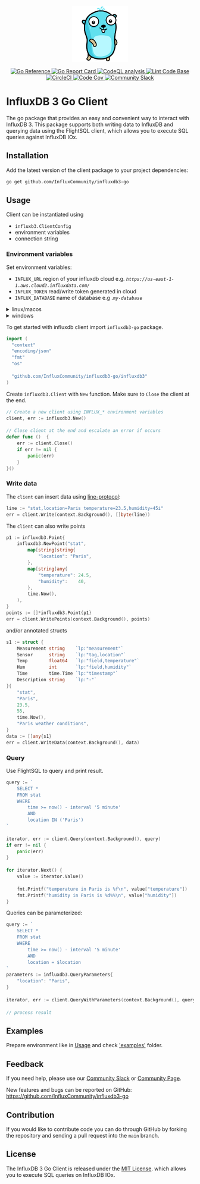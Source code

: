 <p align="center">
    <img src="gopher.png" alt="Gopher" width="150px">
</p>
<p align="center">
    <a href="https://pkg.go.dev/github.com/InfluxCommunity/influxdb3-go">
        <img src="https://pkg.go.dev/badge/github.com/InfluxCommunity/influxdb3-go.svg" alt="Go Reference">
    </a>
    <a href="https://goreportcard.com/report/github.com/InfluxCommunity/influxdb3-go">
        <img src="https://goreportcard.com/badge/github.com/InfluxCommunity/influxdb3-go" alt="Go Report Card">
    </a>
    <a href="https://github.com/InfluxCommunity/influxdb3-go/actions/workflows/codeql-analysis.yml">
        <img src="https://github.com/InfluxCommunity/influxdb3-go/actions/workflows/codeql-analysis.yml/badge.svg?branch=main" alt="CodeQL analysis">
    </a>
    <a href="https://github.com/InfluxCommunity/influxdb3-go/actions/workflows/linter.yml">
        <img src="https://github.com/InfluxCommunity/influxdb3-go/actions/workflows/linter.yml/badge.svg" alt="Lint Code Base">
    </a>
    <a href="https://dl.circleci.com/status-badge/redirect/gh/InfluxCommunity/influxdb3-go/tree/main">
        <img src="https://dl.circleci.com/status-badge/img/gh/InfluxCommunity/influxdb3-go/tree/main.svg?style=svg" alt="CircleCI">
    </a>
    <a href="https://codecov.io/gh/InfluxCommunity/influxdb3-go">
        <img src="https://codecov.io/gh/InfluxCommunity/influxdb3-go/branch/main/graph/badge.svg" alt="Code Cov"/>
    </a>
    <a href="https://app.slack.com/huddle/TH8RGQX5Z/C02UDUPLQKA">
        <img src="https://img.shields.io/badge/slack-join_chat-white.svg?logo=slack&style=social" alt="Community Slack">
    </a>
</p>

# InfluxDB 3 Go Client

The go package that provides an easy and convenient way to interact with InfluxDB 3.
This package supports both writing data to InfluxDB and querying data using the FlightSQL client,
which allows you to execute SQL queries against InfluxDB IOx.

## Installation

Add the latest version of the client package to your project dependencies:

```sh
go get github.com/InfluxCommunity/influxdb3-go
```

## Usage

Client can be instantiated using

* `influxb3.ClientConfig`
* environment variables
* connection string

### Environment variables

Set environment variables:

* `INFLUX_URL` region of your influxdb cloud e.g. *`https://us-east-1-1.aws.cloud2.influxdata.com/`*
* `INFLUX_TOKEN` read/write token generated in cloud
* `INFLUX_DATABASE` name of database e.g .*`my-database`*

<details>
  <summary>linux/macos</summary>

```sh
export INFLUX_URL="<url>"
export INFLUX_TOKEN="<token>"
export INFLUX_DATABASE="<database>"
```

</details>

<details>
  <summary>windows</summary>

```powershell
setx INFLUX_URL "<url>"
setx INFLUX_TOKEN "<token>"
setx INFLUX_DATABASE "<database>"
```

</details>

To get started with influxdb client import `influxdb3-go` package.

```go
import (
  "context"
  "encoding/json"
  "fmt"
  "os"

  "github.com/InfluxCommunity/influxdb3-go/influxdb3"
)
```

Create `influxdb3.Client` with `New` function. Make sure to `Close` the client at the end.

```go
// Create a new client using INFLUX_* environment variables
client, err := influxdb3.New()

// Close client at the end and escalate an error if occurs
defer func ()  {
    err := client.Close()
    if err != nil {
        panic(err)
    }
}()
```

### Write data

The `client` can insert data using [line-protocol](https://docs.influxdata.com/influxdb/cloud-serverless/reference/syntax/line-protocol/):

```go
line := "stat,location=Paris temperature=23.5,humidity=45i"
err = client.Write(context.Background(), []byte(line))
```

The `client` can also write points

```go
p1 := influxdb3.Point{
    influxdb3.NewPoint("stat",
        map[string]string{
            "location": "Paris",
        },
        map[string]any{
            "temperature": 24.5,
            "humidity":    40,
        },
        time.Now(),
    ),
}
points := []*influxdb3.Point{p1}
err = client.WritePoints(context.Background(), points)
```

and/or annotated structs

```go
s1 := struct {
    Measurement string    `lp:"measurement"`
    Sensor      string    `lp:"tag,location"`
    Temp        float64   `lp:"field,temperature"`
    Hum         int       `lp:"field,humidity"`
    Time        time.Time `lp:"timestamp"`
    Description string    `lp:"-"`
}{
    "stat",
    "Paris",
    23.5,
    55,
    time.Now(),
    "Paris weather conditions",
}
data := []any{s1}
err = client.WriteData(context.Background(), data)
```

### Query

Use FlightSQL to query and print result.

```go
query := `
    SELECT *
    FROM stat
    WHERE
        time >= now() - interval '5 minute'
        AND
        location IN ('Paris')
`

iterator, err := client.Query(context.Background(), query)
if err != nil {
    panic(err)
}

for iterator.Next() {
    value := iterator.Value()

    fmt.Printf("temperature in Paris is %f\n", value["temperature"])
    fmt.Printf("humidity in Paris is %d%%\n", value["humidity"])
}
```

Queries can be parameterized:

```go
query := `
    SELECT *
    FROM stat
    WHERE
        time >= now() - interval '5 minute'
        AND
        location = $location
`
parameters := influxdb3.QueryParameters{
    "location": "Paris",
}

iterator, err := client.QueryWithParameters(context.Background(), query, parameters)

// process result
```

## Examples

Prepare environment like in [Usage](#usage) and check ['examples'](./examples/README.md) folder.

## Feedback

If you need help, please use our [Community Slack](https://app.slack.com/huddle/TH8RGQX5Z/C02UDUPLQKA)
or [Community Page](https://community.influxdata.com/).

New features and bugs can be reported on GitHub: <https://github.com/InfluxCommunity/influxdb3-go>

## Contribution

If you would like to contribute code you can do through GitHub by forking the repository and sending a pull request into
the `main` branch.

## License

The InfluxDB 3 Go Client is released under the [MIT License](https://opensource.org/licenses/MIT).
which allows you to execute SQL queries on InfluxDB IOx.
